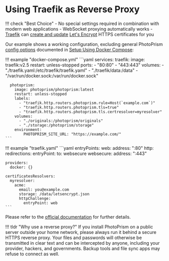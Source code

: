# Using Traefik as Reverse Proxy

!!! check "Best Choice"
    - No special settings required in combination with modern web applications
    - WebSocket proxying automatically works
    - [Traefik](https://doc.traefik.io/traefik/) can [create and update](https://doc.traefik.io/traefik/user-guides/docker-compose/acme-http/)  [Let's Encrypt](https://letsencrypt.org/) HTTPS certificates for you

Our example shows a working configuration, excluding general PhotoPrism [config options](../config-options.md) 
documented in [Setup Using Docker Compose](../docker-compose.md):

!!! example "docker-compose.yml"
    ```yaml
    services:
      traefik:
        image: traefik:v2.5
        restart: unless-stopped
        ports:
          - "80:80"
          - "443:443"
        volumes:
          - "./traefik.yaml:/etc/traefik/traefik.yaml"
          - "./traefik/data:/data"
          - "/var/run/docker.sock:/var/run/docker.sock"

      photoprism:
        image: photoprism/photoprism:latest
        restart: unless-stopped
        labels:
          - "traefik.http.routers.photoprism.rule=Host(`example.com`)"
          - "traefik.http.routers.photoprism.tls=true"
          - "traefik.http.routers.photoprism.tls.certresolver=myresolver"
        volumes:
          - "./originals:/photoprism/originals"
          - "./storage:/photoprism/storage"
        environment:
            PHOTOPRISM_SITE_URL: "https://example.com/"
    ```


!!! example "traefik.yaml"
    ```yaml
    entryPoints:
      web:
        address: ":80"
        http:
          redirections:
            entryPoint:
              to: websecure
      websecure:
        address: ":443"
    
    providers:
      docker: {}
        
    certificatesResolvers:
      myresolver:
        acme:
          email: you@example.com
          storage: /data/letsencrypt.json
          httpChallenge:
            entryPoint: web
    ```

Please refer to the [official documentation](https://doc.traefik.io/traefik/user-guides/docker-compose/basic-example/)
for further details.

!!! tldr "Why use a reverse proxy?"
    If you install PhotoPrism on a public server outside your home network, please always run it behind a secure
    HTTPS reverse proxy. Your files and passwords will otherwise be transmitted in clear text and can be intercepted
    by anyone, including your provider, hackers, and governments. Backup tools and file sync apps may refuse to
    connect as well.
